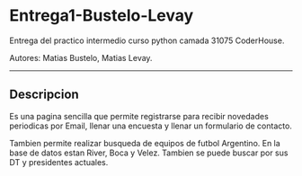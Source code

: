 # Entrega1-Bustelo-Levay

Entrega del practico intermedio curso python camada 31075 CoderHouse.

Autores: Matias Bustelo, Matias Levay.

---

## Descripcion

Es una pagina sencilla que permite registrarse para recibir novedades periodicas por Email, llenar una encuesta y llenar un formulario de contacto.

Tambien permite realizar busqueda de equipos de futbol Argentino. En la base de datos estan River, Boca y Velez. Tambien se puede buscar por sus DT y presidentes actuales.
